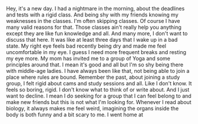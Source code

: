 Hey, it's a new day. I had a nightmare in the morning, about the deadlines and tests with a rigid class. And being shy with my friends knowing my weaknesses in the classes. I'm often skipping classes. Of course I have many valid reasons for that. Those classes ain't really help you anything except they are like fun knowledge and all. And many more, I don't want to discuss that here. It was like at least three days that I wake up in a bad state.
My right eye feels bad recently being dry and made me feel uncomfortable in my eye. I guess I need more frequent breaks and resting my eye more.
My mom has invited me to a group of Yoga and some principles around that. I mean it's good and all but I'm so shy being there with middle-age ladies. I have always been like that, not being able to join a place where rules are bound. Remember the past, about joining a study group, I felt rigid about cams and study sessions and all. Like I don't know. It feels so boring, rigid. I don't know what to think of or write about. And I just want to decline. I mean I do seeking for a group that I can feel belong to and make new friends but this is not what I'm looking for.
Whenever I read about biology, it always makes me feel weird, imagining the organs inside the body is both funny and a bit scary to me.
I went home at 